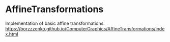 # AffineTransformations
Implementation of basic affine transformations. </br>
https://borzzzenko.github.io/ComputerGraphics/AffineTransformations/index.html
